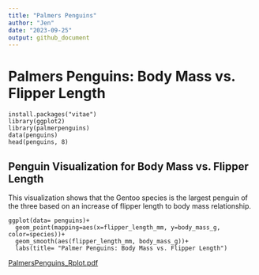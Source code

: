 ```yaml
---
title: "Palmers Penguins"
author: "Jen"
date: "2023-09-25"
output: github_document
---
```


# Palmers Penguins: Body Mass vs. Flipper Length

```{r ggplot for penguin data}
install.packages("vitae")
library(ggplot2)
library(palmerpenguins)
data(penguins)
head(penguins, 8)
```

## Penguin Visualization for Body Mass vs. Flipper Length
This visualization shows that the Gentoo species is the largest penguin of the three based on an increase of flipper length to body mass relationship.
```{r ggplot for penguin data visualization}
ggplot(data= penguins)+
  geom_point(mapping=aes(x=flipper_length_mm, y=body_mass_g, color=species))+
  geom_smooth(aes(flipper_length_mm, body_mass_g))+
  labs(title= "Palmer Penguins: Body Mass vs. Flipper Length")
```

[PalmersPenguins_Rplot.pdf](https://github.com/datash0ck/R-Projects/files/14272146/PalmersPenguins_Rplot.pdf)

